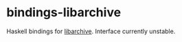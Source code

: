 bindings-libarchive
===================

Haskell bindings for [libarchive](https://github.com/libarchive/libarchive).
Interface currently unstable.
